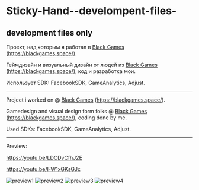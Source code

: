 # Sticky-Hand--develompent-files-
## development files only

Проект, над которым я работал в [Black Games](https://github.com/blackgames-space) (https://blackgames.space/).

Геймдизайн и визуальный дизайн от людей из [Black Games](https://github.com/blackgames-space) (https://blackgames.space/), код и разработка мои.

Использует SDK: FacebookSDK, GameAnalytics, Adjust.

---

Project i worked on @ [Black Games](https://github.com/blackgames-space) (https://blackgames.space/).

Gamedesign and visual design form folks @ [Black Games](https://github.com/blackgames-space) (https://blackgames.space/), coding done by me.

Used SDKs: FacebookSDK, GameAnalytics, Adjust.

---

Preview:

https://youtu.be/LDCDvCfhJ2E

https://youtu.be/I-W1xGKsGJc

![preview1](Previews/image_001_0000.jpg)
![preview2](Previews/image_004_0000.jpg)
![preview3](Previews/image_005_0000.jpg)
![preview4](Previews/image_006_0000.jpg)
